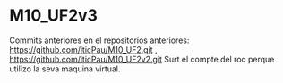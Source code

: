 # M10_UF2v3
Commits anteriores en el repositorios anteriores: 
https://github.com/iticPau/M10_UF2.git , https://github.com/iticPau/M10_UF2v2.git
Surt el compte del roc perque utilizo la seva maquina virtual.

